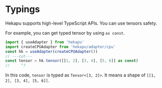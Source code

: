 # Typings

Hekapu supports high-level TypeScript APIs. You can use tensors safety.

For example, you can get typed tensor by using `as const`.
```ts twoslash
import { useAdapter } from 'hekapu'
import createCPUAdapter from 'hekapu/adapter/cpu'
const hk = useAdapter(createCPUAdapter())
// ---cut---
const tensor = hk.tensor([[1, 2], [3, 4], [5, 6]] as const)
//     ^?
```
In this code, `tensor` is typed as `Tensor<[3, 2]>`. It means a shape of `[[1, 2], [3, 4], [5, 6]]`.
